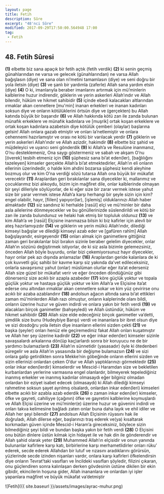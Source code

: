 ```yaml
---
layout: page
title: Fetih
description: Sûre
excerpt: "48'nci Sûre"
modified: 2017-09-29T17:50:00.564948 17:00
tag: 
 - Fetih
---
```


## 48. Fetih Sûresi

**(1)** elbette biz sana apaçık bir fetih açtık (fetih verdik)
**(2)** ki senin geçmiş günahlarından ne varsa ve gelecek (günahlarından) ne varsa Allah bağışlasın (diye) ve sana olan ni’metini tamamlasın (diye) ve seni doğru bir yola iletsin (diye)
**(3)** ve şanlı bir yardımla (zaferle) Allah sana yardım etsin (diye)
**(4)** O ki, imanlarıyla beraber imanlarını artırmak için mü’minlerin kalblerine huzur indirendir, göklerin ve yerin askerleri Allah’ındır ve Allah bilendir, hüküm ve hikmet sahibidir 
**(5)** içinde ebedi kalacakları altlarından ırmaklar akan cennetlere [mu'min] inanan erkekleri ve inanan kadınları soksun diye ve onların kötülüklerini örtsün diye ve (gerçekten) bu Allah katında büyük bir başarıdır
**(6)** ve Allah hakkında kötü zan ile zanda bulunan münafık erkeklere ve münafık kadınlara ve [muşrik] ortak koşan erkeklere ve ortak koşan kadınlara azabetsin diye kötülük çemberi (olaylar) başlarına gelsin! Allah onlara gazab etmiştir ve onları la’netlemiştir ve onlara cehennemi hazırlamıştır ve orası ne kötü bir varılacak yerdir
**(7)** göklerin ve yerin askerleri Allah’ındır ve Allah azizdir, hakimdir
**(8)** elbette biz şahid ve müjdeleyici ve uyarıcı seni gönderdik
**(9)** ki Allah’a ve Resulüne inanmanız, O’nu desteklemeniz, Ona saygı göstermeniz ve sabah ve akşam O’nu [överek] tesbih etmeniz için
**(10)** şüphesiz sana bi’at eden(ler), [bağlılığını tazeleyen] kimseler gerçekte Allah’a bi’at etmektedirler, Allah’ın eli onların ellerinin üzerindedir, o halde kim ahdini bozarsa şüphesiz kendi aleyhine bozmuş olur ve kim O’na verdiği sözü tutarsa Allah ona büyük bir mükafat verecektir 
**(11)** Araplardan geri bırakılanlar sana diyecekler ki, mallarımız ve çocuklarımız bizi alıkoydu, bizim için mağfiret dile, onlar kalblerinde olmayan bir şeyi dilleriyle söylüyorlar, de ki eğer 
size bir zarar vermek istese yahut size bir yarar vermek istese Allah’a karşı herhangi bir şeyle sizin için kim? engel olabilir, hayır, [fiilen] yapıyor(lar), [işlemiş] olduklarınızı Allah haber almaktadır
**(12)** siz sandınız ki herhalde [rasūl] elçi ve mü’minler bir daha asla ailelerine dönmeyecekler ve bu gönüllerinizde süslendirildi ve kötü bir zan ile zanda bulundunuz ve helaki hak etmiş bir topluluk oldunuz
**(13)** ve kim Allah’a ve [rasūl] Elçisine inanmazsa bilsin ki biz kafirler için alevli bir ateş hazırlamışızdır
**(14)** ve göklerin ve yerin mülkü Allah’ındır, dilediği kimseyi bağışlar ve dilediği kimseyi azab eder ve [gafûren rahîm] Allah bağışlayandır, esirgeyendir
**(15)** onları almak için ganimetlere gittiğiniz zaman geri bırakılanlar bizi bırakın sizinle beraber gelelim diyecekler, onlar Allah’ın sözünü değiştirmek istiyorlar, de ki siz asla bizimle gelemezsiniz, önceden Allah böyle buyurdu, onlar bizi çekemiyorsunuz hayır diyecekler, hayır onlar pek azı dışında anlamazlar
**(16)** Araplardan geride kalanlara de ki çok kuvvetli güç sahibi bir kavme karşı siz yakında da’vet edileceksiniz, onlarla savaşırsınız yahut (onlar) müslüman olurlar eğer ita’at ederseniz Allah size güzel bir mükafat verir ve eğer önceden döndüğünüz gibi dönerseniz size acıklı bir azapla azabeder
**(17)** köre güçlük yoktur ve topala güçlük yoktur ve hastaya güçlük yoktur ve kim Allah’a ve Elçisine ita’at ederse onu altından ırmaklar akan cennetlere sokar ve kim yüz çevirirse onu acıklı bir azaba azablandırır
**(18)** andolsun ağacın altında sana bi’at ettikleri zaman mü’minlerden Allah razı olmuştur, onların kalplerinde olanı bildi, onların üzerine huzur ve güven indirdi ve onlara yakın bir fetih verdi
**(19)** ve alacakları birçok ganimetler (bahşeyledi) ve Allah üstündür, hüküm ve hikmet sahibidir
**(20)** Allah size elde edeceğiniz birçok ganimetler va’detti, şimdilik size bunu (Hudeybiye Barışı) verdi ve inananlara bir ibret olsun diye ve sizi dosdoğru yola iletsin diye insanların ellerini sizden çekti 
**(21)** ve başka (şeyler) onları henüz ele geçiremediniz fakat Allah onları kuşatmıştır ve Allah her şey üzerine kadirdir
**(22)** ve eğer inkar eden(ler) kimseler sizinle savaşsalardı arkalarına dön(üp kaç)arlardı sonra bir koruyucu ne de bir yardımcı bulamazlardı
**(23)** Allah’ın sünnetidir (yasasadır) öyle ki ötedenberi süregelir ve asla Allah’ın yasasında bir değişme bulamazsın
**(24)** ve sizi onlara galip getirdikten sonra Mekke’nin göbeğinde onların ellerini sizden ve sizin ellerinizi onlardan çeken O’dur ve Allah yaptıklarınızı görmektedir
**(25)** onlar inkar eden(lerdir) kimselerdir ve Mescid-i Haramdan size ve bekletilen kurbanlardan yerlerine varmasına engel olanlardır, bilmeyerek tepelediğiniz inanmış erkekler ve inanmış kadınlar olmasaydı eğer bilginiz olmadan onlardan bir eziyet isabet edecek (olmasaydı) ki Allah dilediği kimseyi rahmetine soksun şayet ayrılmış olsalardı,  onlardan inkar eden(leri) kimseleri elbette acıklı bir azabla azab ederdik 
**(26)** o zaman inkar eden(ler) kimseler, öfke ve gayreti, cahiliyye (çağının) öfke ve gayretini kalblerine koymuşlardı ve Allah Elçisi üzerine ve mü’minler(e) üzerine huzur ve güvenini indirdi ve onları takva kelimesine bağladı zaten onlar buna daha layık ve ehil idiler ve Allah her şeyi bilendir
**(27)** andolsun Allah Elçisinin rüyasını hak ile doğruladı, Allah dilerse eğer, başlarınızı traş ederek ve(ya) kısaltarak korkmadan güven içinde Mescid-i Haram’a gireceksiniz, böylece sizin bilmediğiniz şeyi bildi ve bundan başka yakın bir fetih verdi
**(28)** O Elçisini onu bütün dinlere üstün kılmak için hidayet ile ve hak din ile gönderendir ve Allah şahid olarak yeter
**(29)** Muhammed Allah’ın elçisidir ve onun yanında bulunanlar kafirlere karşı katı, birbirlerine karşı merhametlidirler onları rüku’ ederek, secde ederek Allahdan bir lutuf ve rızasını aradıklarını görürsün, yüzlerinde secde izinden nişanları vardır, onlara karşı kafirleri öfkelendirsin diye onların Tevrat’taki vasıfları ve İncildeki vasıfları şöyledir, filizini çıkaran, onu güçlendiren sonra kalınlaşan derken gövdesinin üstüne dikilen bir ekin gibidir, ekincilerin hoşuna gider, Allah inananlara ve onlardan iyi işler yapanlara mağfiret ve büyük mükafat va’detmiştir

![Fetih]({{ site.baseurl }}/assets/images/ayrac-muhur.png)
